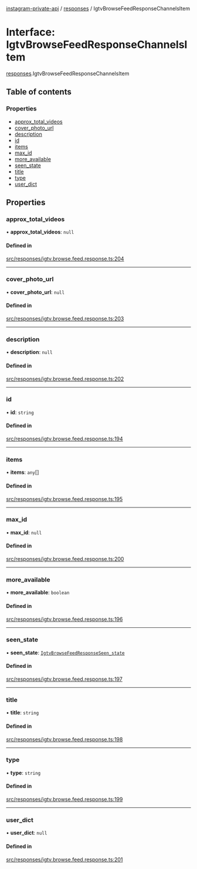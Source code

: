 [instagram-private-api](../../README.md) / [responses](../../modules/responses.md) / IgtvBrowseFeedResponseChannelsItem

# Interface: IgtvBrowseFeedResponseChannelsItem

[responses](../../modules/responses.md).IgtvBrowseFeedResponseChannelsItem

## Table of contents

### Properties

- [approx\_total\_videos](IgtvBrowseFeedResponseChannelsItem.md#approx_total_videos)
- [cover\_photo\_url](IgtvBrowseFeedResponseChannelsItem.md#cover_photo_url)
- [description](IgtvBrowseFeedResponseChannelsItem.md#description)
- [id](IgtvBrowseFeedResponseChannelsItem.md#id)
- [items](IgtvBrowseFeedResponseChannelsItem.md#items)
- [max\_id](IgtvBrowseFeedResponseChannelsItem.md#max_id)
- [more\_available](IgtvBrowseFeedResponseChannelsItem.md#more_available)
- [seen\_state](IgtvBrowseFeedResponseChannelsItem.md#seen_state)
- [title](IgtvBrowseFeedResponseChannelsItem.md#title)
- [type](IgtvBrowseFeedResponseChannelsItem.md#type)
- [user\_dict](IgtvBrowseFeedResponseChannelsItem.md#user_dict)

## Properties

### approx\_total\_videos

• **approx\_total\_videos**: ``null``

#### Defined in

[src/responses/igtv.browse.feed.response.ts:204](https://github.com/Nerixyz/instagram-private-api/blob/4971f34/src/responses/igtv.browse.feed.response.ts#L204)

___

### cover\_photo\_url

• **cover\_photo\_url**: ``null``

#### Defined in

[src/responses/igtv.browse.feed.response.ts:203](https://github.com/Nerixyz/instagram-private-api/blob/4971f34/src/responses/igtv.browse.feed.response.ts#L203)

___

### description

• **description**: ``null``

#### Defined in

[src/responses/igtv.browse.feed.response.ts:202](https://github.com/Nerixyz/instagram-private-api/blob/4971f34/src/responses/igtv.browse.feed.response.ts#L202)

___

### id

• **id**: `string`

#### Defined in

[src/responses/igtv.browse.feed.response.ts:194](https://github.com/Nerixyz/instagram-private-api/blob/4971f34/src/responses/igtv.browse.feed.response.ts#L194)

___

### items

• **items**: `any`[]

#### Defined in

[src/responses/igtv.browse.feed.response.ts:195](https://github.com/Nerixyz/instagram-private-api/blob/4971f34/src/responses/igtv.browse.feed.response.ts#L195)

___

### max\_id

• **max\_id**: ``null``

#### Defined in

[src/responses/igtv.browse.feed.response.ts:200](https://github.com/Nerixyz/instagram-private-api/blob/4971f34/src/responses/igtv.browse.feed.response.ts#L200)

___

### more\_available

• **more\_available**: `boolean`

#### Defined in

[src/responses/igtv.browse.feed.response.ts:196](https://github.com/Nerixyz/instagram-private-api/blob/4971f34/src/responses/igtv.browse.feed.response.ts#L196)

___

### seen\_state

• **seen\_state**: [`IgtvBrowseFeedResponseSeen_state`](IgtvBrowseFeedResponseSeen_state.md)

#### Defined in

[src/responses/igtv.browse.feed.response.ts:197](https://github.com/Nerixyz/instagram-private-api/blob/4971f34/src/responses/igtv.browse.feed.response.ts#L197)

___

### title

• **title**: `string`

#### Defined in

[src/responses/igtv.browse.feed.response.ts:198](https://github.com/Nerixyz/instagram-private-api/blob/4971f34/src/responses/igtv.browse.feed.response.ts#L198)

___

### type

• **type**: `string`

#### Defined in

[src/responses/igtv.browse.feed.response.ts:199](https://github.com/Nerixyz/instagram-private-api/blob/4971f34/src/responses/igtv.browse.feed.response.ts#L199)

___

### user\_dict

• **user\_dict**: ``null``

#### Defined in

[src/responses/igtv.browse.feed.response.ts:201](https://github.com/Nerixyz/instagram-private-api/blob/4971f34/src/responses/igtv.browse.feed.response.ts#L201)
